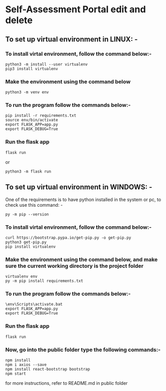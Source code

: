 # Self-Assessment Portal edit and delete

## To set up virtual environment in LINUX: -

### To install virtal environment, follow the command below:-

```
python3 -m install --user virtualenv
pip3 install virtualenv
```

### Make the environment using the command below

```
python3 -m venv env
```

### To run the program follow the commands below:-

```
pip install -r requirements.txt
source env/bin/activate
export FLASK_APP=app.py
export FLASK_DEBUG=True
```

### Run the flask app

```
flask run
```

or

```
python3 -m flask run
```

## To set up virtual environment in WINDOWS: -

One of the requirements is to have python installed in the system or pc, to check use this command: -
```
py -m pip --version
```

### To install virtal environment, follow the command below:-

```
curl https://bootstrap.pypa.io/get-pip.py -o get-pip.py
python3 get-pip.py
pip install virtualenv
```

### Make the environment using the command below, and make sure the current working directory is the project folder

```
virtualenv env
py -m pip install requirements.txt
```

### To run the program follow the commands below:-

```
\env\Scripts\activate.bat
export FLASK_APP=app.py
export FLASK_DEBUG=True
```

### Run the flask app

```
flask run
```

### Now, go into the public folder type the following commands:-

```
npm install
npm i axios --save
npm install react-bootstrap bootstrap
npm start
```

for more instructions, refer to README.md in public folder
